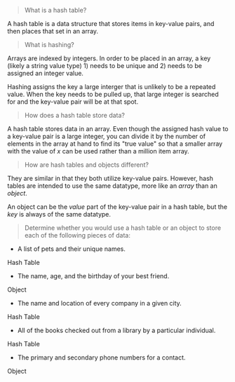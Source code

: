 > What is a hash table?

A hash table is a data structure that stores items in key-value pairs, and then places that set in an array.

> What is hashing?

Arrays are indexed by integers. In order to be placed in an array, a key (likely a string value type) 1) needs to be unique and 2) needs to be assigned an integer value. 

Hashing assigns the key a large interger that is unlikely to be a repeated value. When the key needs to be pulled up, that large integer is searched for and the key-value pair will be at that spot.

> How does a hash table store data?

A hash table stores data in an array. Even though the assigned hash value to a key-value pair is a large integer, you can divide it by the number of elements in the array at hand to find its "true value" so that a smaller array with the value of _x_ can be used rather than a million item array.

> How are hash tables and objects different?

They are similar in that they both utilize key-value pairs. However, hash tables are intended to use the same datatype, more like an _array_ than an _object_.

An object can be the _value_ part of the key-value pair in a hash table, but the _key_ is always of the same datatype.

> Determine whether you would use a hash table or an object to store each of the following pieces of data:

* A list of pets and their unique names.

Hash Table

* The name, age, and the birthday of your best friend.

Object

* The name and location of every company in a given city.

Hash Table

* All of the books checked out from a library by a particular individual.

Hash Table

* The primary and secondary phone numbers for a contact.

Object